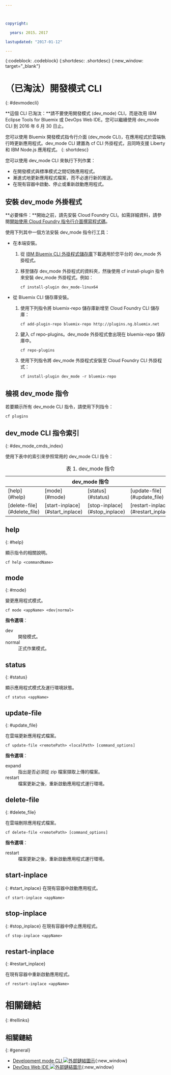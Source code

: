 ```yaml
---



copyright:

  years: 2015，2017

lastupdated: "2017-01-12"

---
```


{:codeblock: .codeblock}
{:shortdesc: .shortdesc}
{:new_window: target="_blank"}

# （已淘汰）開發模式 CLI
{: #devmodecli}

**這個 CLI 已淘汰：**請不要使用開發模式 (dev_mode) CLI，而是改用 IBM Eclipse Tools for Bluemix 或 DevOps Web IDE。您可以繼續使用 dev_mode CLI 到 2016 年 6 月 30 日止。

您可以使用 Bluemix 開發模式指令行介面 (dev_mode CLI)，在應用程式於雲端執行時更新應用程式。dev_mode CLI 建置為 cf CLI 外掛程式，且同時支援 Liberty 和 IBM Node.js 應用程式。
{: shortdesc}


您可以使用 dev_mode CLI 來執行下列作業：
- 在開發模式與標準模式之間切換應用程式。
- 漸進式地更新應用程式檔案，而不必進行新的推送。
- 在現有容器中啟動、停止或重新啟動應用程式。

## 安裝 dev_mode 外掛程式
**必要條件：**開始之前，請先安裝 Cloud Foundry CLI。如需詳細資料，請參閱[開始使用 Cloud Foundry 指令行介面撰寫程式碼](https://github.com/cloudfoundry/cli)。


使用下列其中一個方法安裝 dev_mode 指令行工具：
- 在本端安裝。
  1. 從 [IBM Bluemix CLI 外掛程式儲存庫](http://plugins.ng.bluemix.net)下載適用於您平台的 dev_mode 外掛程式。
  2. 移至儲存 dev_mode 外掛程式的資料夾，然後使用 cf install-plugin 指令來安裝 dev_mode 外掛程式。例如：

        ```
        cf install-plugin dev_mode-linux64
        ```

- 從 Bluemix CLI 儲存庫安裝。
  1. 使用下列指令將 bluemix-repo 儲存庫新增至 Cloud Foundry CLI 儲存庫：

        ```
        cf add-plugin-repo bluemix-repo http://plugins.ng.bluemix.net
        ```

  2. 鍵入 cf repo-plugins。dev_mode 外掛程式會出現在 bluemix-repo 儲存庫中。

		```
        cf repo-plugins
        ```

  3. 使用下列指令將 dev_mode 外掛程式安裝至 Cloud Foundry CLI 外掛程式：

        ```
        cf install-plugin dev_mode -r bluemix-repo
        ```

## 檢視 dev_mode 指令

若要顯示所有 dev_mode CLI 指令，請使用下列指令：

```
cf plugins
```

## dev_mode CLI 指令索引
{: #dev_mode_cmds_index}

使用下表中的索引來參照常用的 dev_mode CLI 指令：

<table summary="dev_mode 指令索引">
 <caption>表 1. dev_mode 指令</caption>
 <thead>
 <th colspan="4">dev_mode 指令</th>
 </thead>
 <tbody>
 <tr>
 <td>[help](#help)</td>
 <td>[mode](#mode)</td>
 <td>[status](#status)</td>
 <td>[update-file](#update_file)</td>
 </tr>
 <tr>
 <td>[delete-file](#delete_file)</td>
 <td>[start-inplace](#start_inplace)</td>
 <td>[stop-inplace](#stop_inplace)</td>
 <td>[restart-inplace](#restart_inplace)</td>
 </tr>
  </tbody>
 </table>


## help
{: #help}

顯示指令的相關說明。

```
cf help <commandName>
```


## mode
{: #mode}

變更應用程式模式。

```
cf mode <appName> <dev|normal>
```
<strong>指令選項</strong>：<dl>
   <dt>dev</dt>
   <dd>開發模式。</dd>
   <dt>normal</dt>
   <dd>正式作業模式。</dd>
   </dl>


## status
{: #status}

顯示應用程式模式及運行環境狀態。
```
cf status <appName>
```



## update-file
{: #update_file}

在雲端更新應用程式檔案。

```
cf update-file <remotePath> <localPath> [command_options]
```


<strong>指令選項</strong>：

   <dl>
   <dt>expand</dt>
   <dd>指出是否必須從 zip 檔案擷取上傳的檔案。</dd>
   <dt>restart</dt>
   <dd>檔案更新之後，重新啟動應用程式運行環境。</dd>
   </dl>



## delete-file
{: #delete_file}

在雲端刪除應用程式檔案。

```
cf delete-file <remotePath> [command_options]
```


<strong>指令選項</strong>：
 <dl>
   <dt>restart</dt>
   <dd>檔案更新之後，重新啟動應用程式運行環境。</dd>
  </dl>


## start-inplace
{: #start_inplace}
在現有容器中啟動應用程式。

```
cf start-inplace <appName>
```



## stop-inplace
{: #stop_inplace}
在現有容器中停止應用程式。

```
cf stop-inplace <appName>
```



## restart-inplace
{: #restart_inplace}

在現有容器中重新啟動應用程式。

```
cf restart-inplace <appName>
```



# 相關鏈結
{: #rellinks}

## 相關鏈結
{: #general}
* [Development mode CLI ![外部鏈結圖示](../../../icons/launch-glyph.svg)](http://clis.ng.bluemix.net/ui/repository.html#cf-plugins){:new_window}
* [DevOps Web IDE ![外部鏈結圖示](../../../icons/launch-glyph.svg)](https://hub.jazz.net/docs/deploy/){:new_window}
